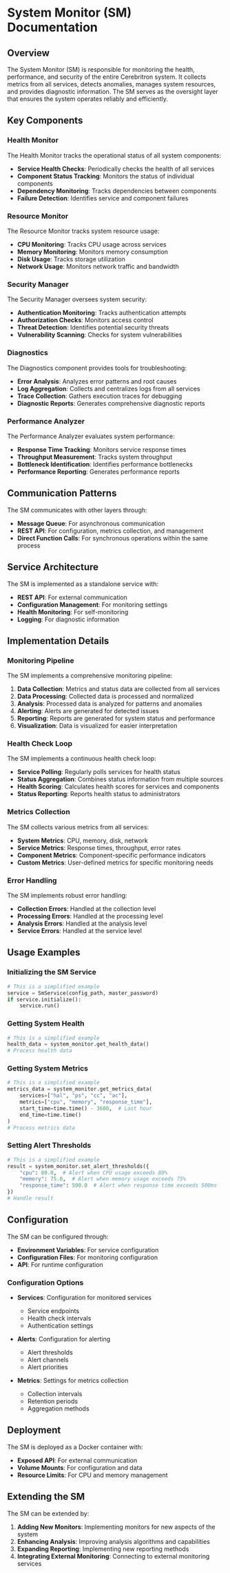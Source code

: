 # System Monitor (SM) Documentation

## Overview

The System Monitor (SM) is responsible for monitoring the health, performance, and security of the entire Cerebritron system. It collects metrics from all services, detects anomalies, manages system resources, and provides diagnostic information. The SM serves as the oversight layer that ensures the system operates reliably and efficiently.

## Key Components

### Health Monitor

The Health Monitor tracks the operational status of all system components:

- **Service Health Checks**: Periodically checks the health of all services
- **Component Status Tracking**: Monitors the status of individual components
- **Dependency Monitoring**: Tracks dependencies between components
- **Failure Detection**: Identifies service and component failures

### Resource Monitor

The Resource Monitor tracks system resource usage:

- **CPU Monitoring**: Tracks CPU usage across services
- **Memory Monitoring**: Monitors memory consumption
- **Disk Usage**: Tracks storage utilization
- **Network Usage**: Monitors network traffic and bandwidth

### Security Manager

The Security Manager oversees system security:

- **Authentication Monitoring**: Tracks authentication attempts
- **Authorization Checks**: Monitors access control
- **Threat Detection**: Identifies potential security threats
- **Vulnerability Scanning**: Checks for system vulnerabilities

### Diagnostics

The Diagnostics component provides tools for troubleshooting:

- **Error Analysis**: Analyzes error patterns and root causes
- **Log Aggregation**: Collects and centralizes logs from all services
- **Trace Collection**: Gathers execution traces for debugging
- **Diagnostic Reports**: Generates comprehensive diagnostic reports

### Performance Analyzer

The Performance Analyzer evaluates system performance:

- **Response Time Tracking**: Monitors service response times
- **Throughput Measurement**: Tracks system throughput
- **Bottleneck Identification**: Identifies performance bottlenecks
- **Performance Reporting**: Generates performance reports

## Communication Patterns

The SM communicates with other layers through:

- **Message Queue**: For asynchronous communication
- **REST API**: For configuration, metrics collection, and management
- **Direct Function Calls**: For synchronous operations within the same process

## Service Architecture

The SM is implemented as a standalone service with:

- **REST API**: For external communication
- **Configuration Management**: For monitoring settings
- **Health Monitoring**: For self-monitoring
- **Logging**: For diagnostic information

## Implementation Details

### Monitoring Pipeline

The SM implements a comprehensive monitoring pipeline:

1. **Data Collection**: Metrics and status data are collected from all services
2. **Data Processing**: Collected data is processed and normalized
3. **Analysis**: Processed data is analyzed for patterns and anomalies
4. **Alerting**: Alerts are generated for detected issues
5. **Reporting**: Reports are generated for system status and performance
6. **Visualization**: Data is visualized for easier interpretation

### Health Check Loop

The SM implements a continuous health check loop:

- **Service Polling**: Regularly polls services for health status
- **Status Aggregation**: Combines status information from multiple sources
- **Health Scoring**: Calculates health scores for services and components
- **Status Reporting**: Reports health status to administrators

### Metrics Collection

The SM collects various metrics from all services:

- **System Metrics**: CPU, memory, disk, network
- **Service Metrics**: Response times, throughput, error rates
- **Component Metrics**: Component-specific performance indicators
- **Custom Metrics**: User-defined metrics for specific monitoring needs

### Error Handling

The SM implements robust error handling:

- **Collection Errors**: Handled at the collection level
- **Processing Errors**: Handled at the processing level
- **Analysis Errors**: Handled at the analysis level
- **Service Errors**: Handled at the service level

## Usage Examples

### Initializing the SM Service

```python
# This is a simplified example
service = SmService(config_path, master_password)
if service.initialize():
    service.run()
```

### Getting System Health

```python
# This is a simplified example
health_data = system_monitor.get_health_data()
# Process health data
```

### Getting System Metrics

```python
# This is a simplified example
metrics_data = system_monitor.get_metrics_data(
    services=["hal", "ps", "cc", "ac"],
    metrics=["cpu", "memory", "response_time"],
    start_time=time.time() - 3600,  # Last hour
    end_time=time.time()
)
# Process metrics data
```

### Setting Alert Thresholds

```python
# This is a simplified example
result = system_monitor.set_alert_thresholds({
    "cpu": 80.0,  # Alert when CPU usage exceeds 80%
    "memory": 75.0,  # Alert when memory usage exceeds 75%
    "response_time": 500.0  # Alert when response time exceeds 500ms
})
# Handle result
```

## Configuration

The SM can be configured through:

- **Environment Variables**: For service configuration
- **Configuration Files**: For monitoring configuration
- **API**: For runtime configuration

### Configuration Options

- **Services**: Configuration for monitored services
  - Service endpoints
  - Health check intervals
  - Authentication settings
  
- **Alerts**: Configuration for alerting
  - Alert thresholds
  - Alert channels
  - Alert priorities
  
- **Metrics**: Settings for metrics collection
  - Collection intervals
  - Retention periods
  - Aggregation methods

## Deployment

The SM is deployed as a Docker container with:

- **Exposed API**: For external communication
- **Volume Mounts**: For configuration and data
- **Resource Limits**: For CPU and memory management

## Extending the SM

The SM can be extended by:

1. **Adding New Monitors**: Implementing monitors for new aspects of the system
2. **Enhancing Analysis**: Improving analysis algorithms and capabilities
3. **Expanding Reporting**: Implementing new reporting methods
4. **Integrating External Monitoring**: Connecting to external monitoring services
